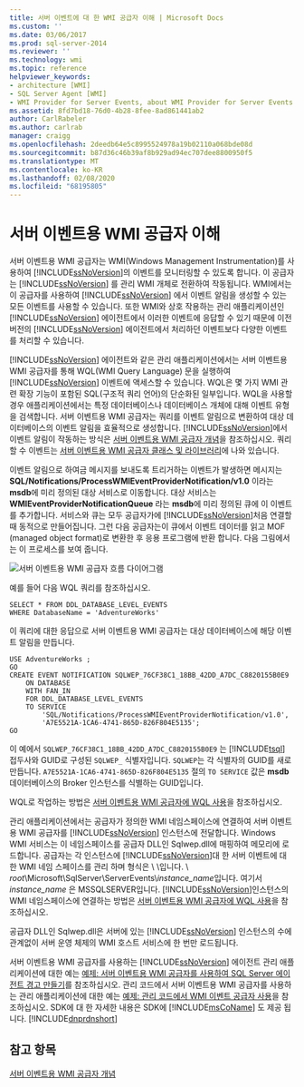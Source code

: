 ```yaml
---
title: 서버 이벤트에 대 한 WMI 공급자 이해 | Microsoft Docs
ms.custom: ''
ms.date: 03/06/2017
ms.prod: sql-server-2014
ms.reviewer: ''
ms.technology: wmi
ms.topic: reference
helpviewer_keywords:
- architecture [WMI]
- SQL Server Agent [WMI]
- WMI Provider for Server Events, about WMI Provider for Server Events
ms.assetid: 8fd7bd18-76d0-4b28-8fee-8ad861441ab2
author: CarlRabeler
ms.author: carlrab
manager: craigg
ms.openlocfilehash: 2deedb64e5c8995524978a19b02110a068bde08d
ms.sourcegitcommit: b87d36c46b39af8b929ad94ec707dee8800950f5
ms.translationtype: MT
ms.contentlocale: ko-KR
ms.lasthandoff: 02/08/2020
ms.locfileid: "68195805"
---
```

# <a name="understanding-the-wmi-provider-for-server-events"></a>서버 이벤트용 WMI 공급자 이해
  서버 이벤트용 WMI 공급자는 WMI(Windows Management Instrumentation)를 사용하여 [!INCLUDE[ssNoVersion](../../includes/ssnoversion-md.md)]의 이벤트를 모니터링할 수 있도록 합니다. 이 공급자는 [!INCLUDE[ssNoVersion](../../includes/ssnoversion-md.md)] 를 관리 WMI 개체로 전환하여 작동됩니다. WMI에서는 이 공급자를 사용하여 [!INCLUDE[ssNoVersion](../../includes/ssnoversion-md.md)] 에서 이벤트 알림을 생성할 수 있는 모든 이벤트를 사용할 수 있습니다. 또한 WMI와 상호 작용하는 관리 애플리케이션인 [!INCLUDE[ssNoVersion](../../includes/ssnoversion-md.md)] 에이전트에서 이러한 이벤트에 응답할 수 있기 때문에 이전 버전의 [!INCLUDE[ssNoVersion](../../includes/ssnoversion-md.md)] 에이전트에서 처리하던 이벤트보다 다양한 이벤트를 처리할 수 있습니다.  
  
 
  [!INCLUDE[ssNoVersion](../../includes/ssnoversion-md.md)] 에이전트와 같은 관리 애플리케이션에서는 서버 이벤트용 WMI 공급자를 통해 WQL(WMI Query Language) 문을 실행하여 [!INCLUDE[ssNoVersion](../../includes/ssnoversion-md.md)] 이벤트에 액세스할 수 있습니다. WQL은 몇 가지 WMI 관련 확장 기능이 포함된 SQL(구조적 쿼리 언어)의 단순화된 일부입니다. WQL을 사용할 경우 애플리케이션에서는 특정 데이터베이스나 데이터베이스 개체에 대해 이벤트 유형을 검색합니다. 서버 이벤트용 WMI 공급자는 쿼리를 이벤트 알림으로 변환하여 대상 데이터베이스의 이벤트 알림을 효율적으로 생성합니다. 
  [!INCLUDE[ssNoVersion](../../includes/ssnoversion-md.md)]에서 이벤트 알림이 작동하는 방식은 [서버 이벤트용 WMI 공급자 개념](https://technet.microsoft.com/library/ms180560.aspx)을 참조하십시오. 쿼리할 수 이벤트는 [서버 이벤트용 WMI 공급자 클래스 및 라이브러리](../../relational-databases/wmi-provider-server-events/wmi-provider-for-server-events-classes-and-properties.md)에 나와 있습니다.  
  
 이벤트 알림으로 하여금 메시지를 보내도록 트리거하는 이벤트가 발생하면 메시지는 **SQL/Notifications/ProcessWMIEventProviderNotification/v1.0** 이라는 **msdb**에 미리 정의된 대상 서비스로 이동합니다. 대상 서비스는 **WMIEventProviderNotificationQueue** 라는 **msdb**에 미리 정의된 큐에 이 이벤트를 추가합니다. 서비스와 큐는 모두 공급자가에 [!INCLUDE[ssNoVersion](../../includes/ssnoversion-md.md)]처음 연결할 때 동적으로 만들어집니다. 그런 다음 공급자는이 큐에서 이벤트 데이터를 읽고 MOF (managed object format)로 변환한 후 응용 프로그램에 반환 합니다. 다음 그림에서는 이 프로세스를 보여 줍니다.  
  
 ![서버 이벤트용 WMI 공급자 흐름 다이어그램](../../../2014/database-engine/dev-guide/media/wmi-provider-functional-spec.gif "서버 이벤트용 WMI 공급자 흐름 다이어그램")  
  
 예를 들어 다음 WQL 쿼리를 참조하십시오.  
  
```  
SELECT * FROM DDL_DATABASE_LEVEL_EVENTS  
WHERE DatabaseName = 'AdventureWorks'  
```  
  
 이 쿼리에 대한 응답으로 서버 이벤트용 WMI 공급자는 대상 데이터베이스에 해당 이벤트 알림을 만듭니다.  
  
```  
USE AdventureWorks ;  
GO  
CREATE EVENT NOTIFICATION SQLWEP_76CF38C1_18BB_42DD_A7DC_C8820155B0E9  
    ON DATABASE  
    WITH FAN_IN  
    FOR DDL_DATABASE_LEVEL_EVENTS  
    TO SERVICE  
        'SQL/Notifications/ProcessWMIEventProviderNotification/v1.0',   
        'A7E5521A-1CA6-4741-865D-826F804E5135';  
GO  
```  
  
 이 예에서 `SQLWEP_76CF38C1_18BB_42DD_A7DC_C8820155B0E9` 는 [!INCLUDE[tsql](../../includes/tsql-md.md)] 접두사와 GUID로 구성된 `SQLWEP_` 식별자입니다. 
  `SQLWEP`는 각 식별자의 GUID를 새로 만듭니다. 
  `A7E5521A-1CA6-4741-865D-826F804E5135` 절의 `TO SERVICE` 값은 **msdb** 데이터베이스의 Broker 인스턴스를 식별하는 GUID입니다.  
  
 WQL로 작업하는 방법은 [서버 이벤트용 WMI 공급자에 WQL 사용](https://technet.microsoft.com/library/ms180524\(v=sql.105\).aspx)을 참조하십시오.  
  
 관리 애플리케이션에서는 공급자가 정의한 WMI 네임스페이스에 연결하여 서버 이벤트용 WMI 공급자를 [!INCLUDE[ssNoVersion](../../includes/ssnoversion-md.md)] 인스턴스에 전달합니다. Windows WMI 서비스는 이 네임스페이스를 공급자 DLL인 Sqlwep.dll에 매핑하여 메모리에 로드합니다. 공급자는 각 인스턴스에 [!INCLUDE[ssNoVersion](../../includes/ssnoversion-md.md)]대 한 서버 이벤트에 대 한 WMI 네임 스페이스를 관리 하며 형식은 \\ \\입니다. \\ *root*\Microsoft\SqlServer\ServerEvents\\*instance_name*입니다. 여기서 *instance_name* 은 MSSQLSERVER입니다. 
  [!INCLUDE[ssNoVersion](../../includes/ssnoversion-md.md)]인스턴스의 WMI 네임스페이스에 연결하는 방법은 [서버 이벤트용 WMI 공급자에 WQL 사용](https://technet.microsoft.com/library/ms180524\(v=sql.105\).aspx)을 참조하십시오.  
  
 공급자 DLL인 Sqlwep.dll은 서버에 있는 [!INCLUDE[ssNoVersion](../../includes/ssnoversion-md.md)] 인스턴스의 수에 관계없이 서버 운영 체제의 WMI 호스트 서비스에 한 번만 로드됩니다.  
  
 서버 이벤트용 WMI 공급자를 사용하는 [!INCLUDE[ssNoVersion](../../includes/ssnoversion-md.md)] 에이전트 관리 애플리케이션에 대한 예는 [예제: 서버 이벤트용 WMI 공급자를 사용하여 SQL Server 에이전트 경고 만들기](https://technet.microsoft.com/library/ms186385.aspx)를 참조하십시오. 관리 코드에서 서버 이벤트용 WMI 공급자를 사용하는 관리 애플리케이션에 대한 예는 [예제: 관리 코드에서 WMI 이벤트 공급자 사용](https://technet.microsoft.com/library/ms179315.aspx)을 참조하십시오. SDK에 대 한 자세한 내용은 SDK에 [!INCLUDE[msCoName](../../includes/msconame-md.md)] 도 제공 됩니다. [!INCLUDE[dnprdnshort](../../includes/dnprdnshort-md.md)]  
  
## <a name="see-also"></a>참고 항목  
 [서버 이벤트용 WMI 공급자 개념](https://technet.microsoft.com/library/ms180560.aspx)  
  
  
